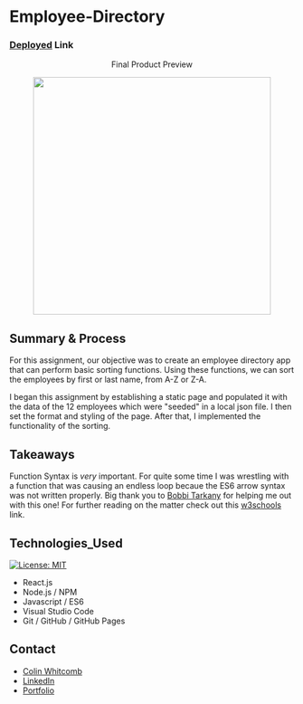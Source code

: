 # Employee-Directory

### [Deployed](https://colin-whitcomb.github.io/Employee-Directory/) Link

<p align="center">
 Final Product Preview
 </p>
<p align="center">
    <img src="https://media.giphy.com/media/gLVvAPKUtDKMhgIvL0/giphy.gif" width="420" />
</p>
  
## Summary & Process
For this assignment, our objective was to create an employee directory app that can perform basic sorting functions. Using these functions, we can sort the employees by first or last name, from A-Z or Z-A.

I began this assignment by establishing a static page and populated it with the data of the 12 employees which were "seeded" in a local json file. I then set the format and styling of the page. After that, I implemented the functionality of the sorting.

## Takeaways

Function Syntax is <i>very</i> important. For quite some time I was wrestling with a function that was causing an endless loop becaue the ES6 arrow syntax was not written properly. Big thank you to [Bobbi Tarkany](https://www.linkedin.com/in/bobbi-tarkany/) for helping me out with this one! For further reading on the matter check out this [w3schools](https://www.w3schools.com/react/react_es6.asp) link.

## Technologies_Used
[![License: MIT](https://img.shields.io/badge/License-MIT-yellow.svg)](https://opensource.org/licenses/MIT)

- React.js
- Node.js / NPM
- Javascript / ES6 
- Visual Studio Code
- Git / GitHub / GitHub Pages

## Contact

* [Colin Whitcomb](https://github.com/Colin-Whitcomb)
* [LinkedIn](https://www.linkedin.com/in/colin-whitcomb-b808301a6/)
* [Portfolio](https://colin-whitcomb.github.io/React_Portfolio/)